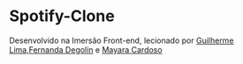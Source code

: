 # Spotify-Clone
Desenvolvido na Imersão Front-end, lecionado por [Guilherme Lima](https://www.linkedin.com/in/guilherme-lima-458925178/),[Fernanda Degolin](https://www.linkedin.com/in/fernandadegolin/) e [Mayara Cardoso](https://www.linkedin.com/in/mayara-cardoso-556a45162/)

